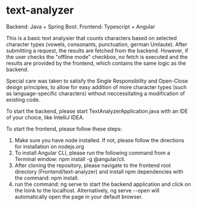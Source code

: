 # text-analyzer

Backend: Java + Spring Boot.
Frontend: Typescript + Angular

This is a basic text analysier that counts characters based on selected character types (vowels, consonants, punctuation, german Umlaute).
After submitting a request, the results are fetched from the backend. However, if the user checks the "offline mode" checkbox, no fetch is executed and the results are provided by the frontend, which contains the same logic as the backend.

Special care was taken to satisfy the Single Responsibility and Open-Close design principles, to allow for easy addition of more character types (such as language-specific characters) without neccessitating a modification of existing code.

To start the backend, please start TextAnalyzerApplication.java with an IDE of your choice, like IntelliJ IDEA.

To start the frontend, please follow these steps:

1. Make sure you have node installed. If not, please follow the directions for installation on nodejs.org
2. To install Angular CLI, please run the following command from a Terminal window: npm install -g @angular/cli.
3. After cloning the repository, please navigate to the frontend root directory (Frontend/text-analyzer) and install npm dependencies with the command: npm install.
4. run the command: ng serve to start the backend application and click on the loink to the localhost. Alternatively, ng serve --open will automatically open the page in your default browser.
